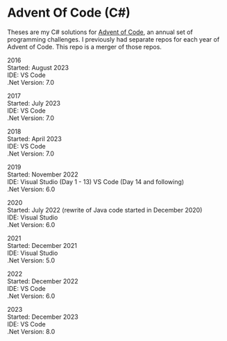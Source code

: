 # Advent Of Code (C#)

Theses are my C# solutions for [Advent of Code](https://adventofcode.com/), an annual set of programming challenges. I previously had separate repos for each year of Advent of Code. This repo is a merger of those repos.

2016  
Started: August 2023  
IDE: VS Code  
.Net Version: 7.0  

2017  
Started: July 2023  
IDE: VS Code  
.Net Version: 7.0  

2018  
Started: April 2023  
IDE: VS Code  
.Net Version: 7.0  

2019  
Started: November 2022  
IDE: Visual Studio (Day 1 - 13) VS Code (Day 14 and following)  
.Net Version: 6.0  

2020  
Started: July 2022 (rewrite of Java code started in December 2020)  
IDE: Visual Studio  
.Net Version: 6.0  

2021  
Started: December 2021  
IDE: Visual Studio  
.Net Version: 5.0  

2022  
Started: December 2022  
IDE: VS Code  
.Net Version: 6.0  

2023  
Started: December 2023  
IDE: VS Code  
.Net Version: 8.0  

